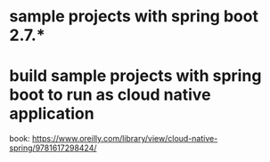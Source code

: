 # sample projects with spring boot 2.7.*
# build sample projects with spring boot to run as cloud native application 
book: https://www.oreilly.com/library/view/cloud-native-spring/9781617298424/
